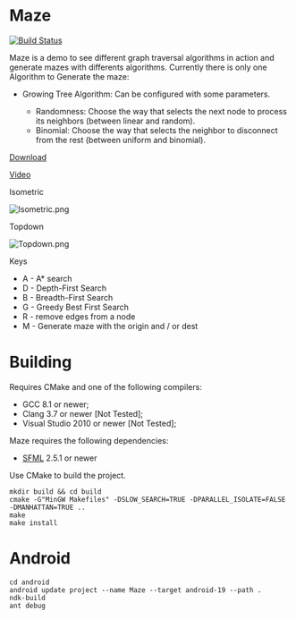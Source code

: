 # Maze #

[![Build Status](https://travis-ci.org/cristianglezm/Maze.svg)](https://travis-ci.org/cristianglezm/Maze)

Maze is a demo to see different graph traversal algorithms in action and generate mazes with differents algorithms.
Currently there is only one Algorithm to Generate the maze:

* Growing Tree Algorithm: Can be configured with some parameters.

	* Randomness: Choose the way that selects the next node to process its neighbors (between linear and random). 
	* Binomial: Choose the way that selects the neighbor to disconnect from the rest (between uniform and binomial).

[Download](https://bitbucket.org/cristian_glez_m/maze/downloads)

[Video](http://youtu.be/tLzJpE0kRS4)

Isometric

![Isometric.png](https://bitbucket.org/repo/qoqboX/images/141456758-Isometric.png)

Topdown

![Topdown.png](https://bitbucket.org/repo/qoqboX/images/3667644295-Topdown.png)

Keys

* A - A* search
* D - Depth-First Search
* B - Breadth-First Search
* G - Greedy Best First Search
* R - remove edges from a node
* M - Generate maze with the origin and / or dest

Building
===

Requires CMake and one of the following compilers:

* GCC 8.1 or newer;
* Clang 3.7 or newer [Not Tested];
* Visual Studio 2010 or newer [Not Tested];

Maze requires the following dependencies:

* [SFML](http://sfml-dev.org) 2.5.1 or newer

Use CMake to build the project.

```
mkdir build && cd build
cmake -G"MinGW Makefiles" -DSLOW_SEARCH=TRUE -DPARALLEL_ISOLATE=FALSE -DMANHATTAN=TRUE ..
make
make install
```
Android
===
```
cd android
android update project --name Maze --target android-19 --path .
ndk-build
ant debug
```
